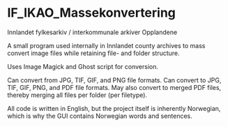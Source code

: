 # IF_IKAO_Massekonvertering
Innlandet fylkesarkiv / interkommunale arkiver Opplandene

A small program used internally in Innlandet county archives to mass convert image files while retaining file- and folder structure.

Uses Image Magick and Ghost script for conversion.

Can convert from JPG, TIF, GIF, and PNG file formats.
Can convert to JPG, TIF, GIF, PNG, and PDF file formats. May also convert to merged PDF files, thereby merging all files per folder (per filetype).

All code is written in English, but the project itself is inherently Norwegian, which is why the GUI contains Norwegian words and sentences.
